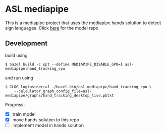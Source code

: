 # ASL mediapipe

This is a mediapipe project that uses the mediapipe hands solution to detect sign languages. Click [here](https://github.com/firekind/asl-model) for the model repo.

## Development

build using

```
$ bazel build -c opt --define MEDIAPIPE_DISABLE_GPU=1 asl-mediapipe:hand_tracking_cpu
```

and run using

```
$ GLOG_logtostderr=1 ./bazel-bin/asl-mediapipe/hand_tracking_cpu \
    --calculator_graph_config_file=asl-mediapipe/graphs/hand_tracking_desktop_live.pbtxt
```

Progress:
- [x] train model
- [x] move hands solution to this repo
- [ ] implement model in hands solution